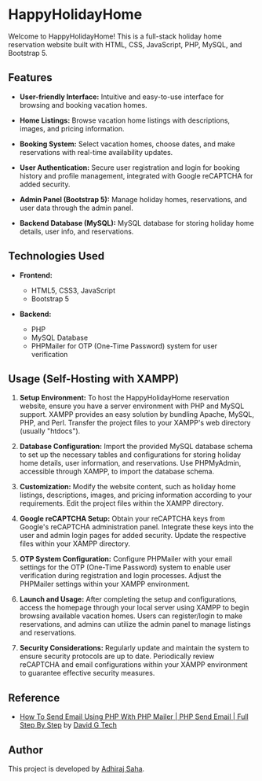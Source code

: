 # HappyHolidayHome

Welcome to HappyHolidayHome! This is a full-stack holiday home reservation website built with HTML, CSS, JavaScript, PHP, MySQL, and Bootstrap 5.

## Features

- **User-friendly Interface:** Intuitive and easy-to-use interface for browsing and booking vacation homes.
  
- **Home Listings:** Browse vacation home listings with descriptions, images, and pricing information.

- **Booking System:** Select vacation homes, choose dates, and make reservations with real-time availability updates.

- **User Authentication:** Secure user registration and login for booking history and profile management, integrated with Google reCAPTCHA for added security.

- **Admin Panel (Bootstrap 5):** Manage holiday homes, reservations, and user data through the admin panel.

- **Backend Database (MySQL):** MySQL database for storing holiday home details, user info, and reservations.

## Technologies Used

- **Frontend:**
  - HTML5, CSS3, JavaScript
  - Bootstrap 5
  
- **Backend:**
  - PHP
  - MySQL Database
  - PHPMailer for OTP (One-Time Password) system for user verification

## Usage (Self-Hosting with XAMPP)

1. **Setup Environment:** To host the HappyHolidayHome reservation website, ensure you have a server environment with PHP and MySQL support. XAMPP provides an easy solution by bundling Apache, MySQL, PHP, and Perl. Transfer the project files to your XAMPP's web directory (usually "htdocs").

2. **Database Configuration:** Import the provided MySQL database schema to set up the necessary tables and configurations for storing holiday home details, user information, and reservations. Use PHPMyAdmin, accessible through XAMPP, to import the database schema.

3. **Customization:** Modify the website content, such as holiday home listings, descriptions, images, and pricing information according to your requirements. Edit the project files within the XAMPP directory.

4. **Google reCAPTCHA Setup:** Obtain your reCAPTCHA keys from Google's reCAPTCHA administration panel. Integrate these keys into the user and admin login pages for added security. Update the respective files within your XAMPP directory.

5. **OTP System Configuration:** Configure PHPMailer with your email settings for the OTP (One-Time Password) system to enable user verification during registration and login processes. Adjust the PHPMailer settings within your XAMPP environment.

6. **Launch and Usage:** After completing the setup and configurations, access the homepage through your local server using XAMPP to begin browsing available vacation homes. Users can register/login to make reservations, and admins can utilize the admin panel to manage listings and reservations.

7. **Security Considerations:** Regularly update and maintain the system to ensure security protocols are up to date. Periodically review reCAPTCHA and email configurations within your XAMPP environment to guarantee effective security measures.

## Reference

- [How To Send Email Using PHP With PHP Mailer | PHP Send Email | Full Step By Step](https://youtu.be/9tD8lA9foxw) by [David G Tech](https://www.youtube.com/@DavidGTech)

## Author

This project is developed by [Adhiraj Saha](https://github.com/adhirajcs/).